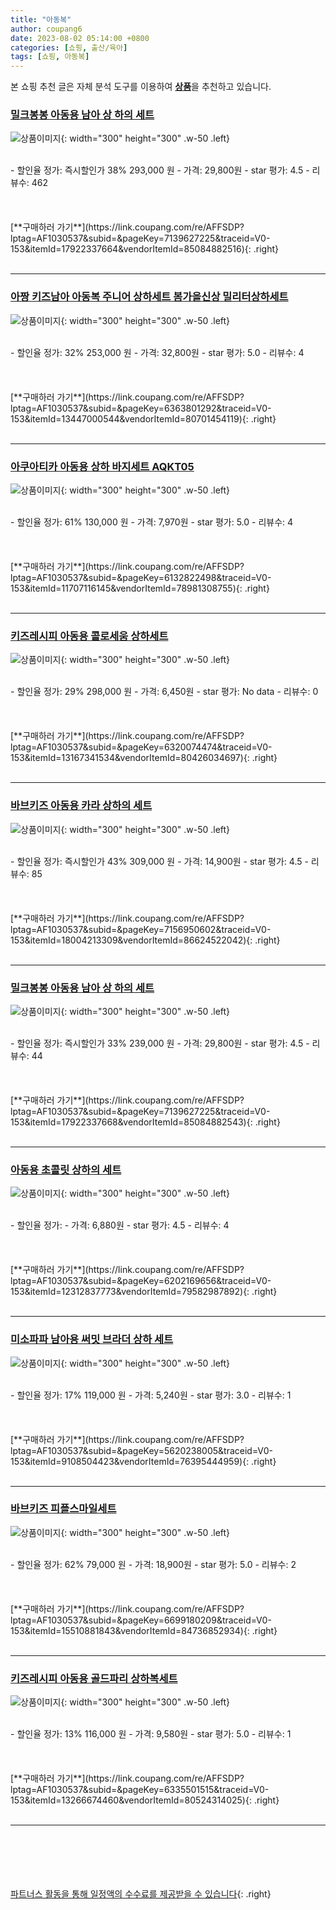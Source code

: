 ```yaml
---
title: "아동복"
author: coupang6
date: 2023-08-02 05:14:00 +0800
categories: [쇼핑, 출산/육아]
tags: [쇼핑, 아동복]
---
```


본 쇼핑 추천 글은 자체 분석 도구를 이용하여 [**상품**](https://link.coupang.com/a/bao1ui)을 추천하고 있습니다.

### [밀크봉봉 아동용 남아 상 하의 세트](https://link.coupang.com/re/AFFSDP?lptag=AF1030537&subid=&pageKey=7139627225&traceid=V0-153&itemId=17922337664&vendorItemId=85084882516)

![상품이미지](https://thumbnail7.coupangcdn.com/thumbnails/remote/230x230ex/image/vendor_inventory/baa7/29fc826fe0d70db910e047afd157a5e775849e8e4b278816e91179b29bcf.jpg){: width="300" height="300" .w-50 .left}


<br>
- 할인율 정가: 즉시할인가 38%  293,000   원
- 가격: 29,800원
- star 평가: 4.5
- 리뷰수: 462
<br>
<br>
<br>
<br>
[**구매하러 가기**](https://link.coupang.com/re/AFFSDP?lptag=AF1030537&subid=&pageKey=7139627225&traceid=V0-153&itemId=17922337664&vendorItemId=85084882516){: .right}
<br>
<br>

---

### [아짱 키즈남아 아동복 주니어 상하세트 봄가을신상 밀리터상하세트](https://link.coupang.com/re/AFFSDP?lptag=AF1030537&subid=&pageKey=6363801292&traceid=V0-153&itemId=13447000544&vendorItemId=80701454119)

![상품이미지](https://thumbnail8.coupangcdn.com/thumbnails/remote/230x230ex/image/vendor_inventory/1f65/c1427a52e4656ec57772d02402b0398b8a43a4233660b4f7b8d5fc260f67.jpg){: width="300" height="300" .w-50 .left}


<br>
- 할인율 정가: 32%  253,000   원
- 가격: 32,800원
- star 평가: 5.0
- 리뷰수: 4
<br>
<br>
<br>
<br>
[**구매하러 가기**](https://link.coupang.com/re/AFFSDP?lptag=AF1030537&subid=&pageKey=6363801292&traceid=V0-153&itemId=13447000544&vendorItemId=80701454119){: .right}
<br>
<br>

---

### [아쿠아티카 아동용 상하 바지세트 AQKT05](https://link.coupang.com/re/AFFSDP?lptag=AF1030537&subid=&pageKey=6132822498&traceid=V0-153&itemId=11707116145&vendorItemId=78981308755)

![상품이미지](https://thumbnail10.coupangcdn.com/thumbnails/remote/230x230ex/image/retail/images/2021/10/18/17/2/74764c2b-2e44-4dca-ad5f-3371f6ec5237.jpg){: width="300" height="300" .w-50 .left}


<br>
- 할인율 정가: 61%  130,000   원
- 가격: 7,970원
- star 평가: 5.0
- 리뷰수: 4
<br>
<br>
<br>
<br>
[**구매하러 가기**](https://link.coupang.com/re/AFFSDP?lptag=AF1030537&subid=&pageKey=6132822498&traceid=V0-153&itemId=11707116145&vendorItemId=78981308755){: .right}
<br>
<br>

---

### [키즈레시피 아동용 콜로세움 상하세트](https://link.coupang.com/re/AFFSDP?lptag=AF1030537&subid=&pageKey=6320074474&traceid=V0-153&itemId=13167341534&vendorItemId=80426034697)

![상품이미지](https://thumbnail9.coupangcdn.com/thumbnails/remote/230x230ex/image/rs_quotation_api/qht2w3dl/7a2cea1339494a8db0d8b114233226b6.jpg){: width="300" height="300" .w-50 .left}


<br>
- 할인율 정가: 29%  298,000   원
- 가격: 6,450원
- star 평가: No data
- 리뷰수: 0
<br>
<br>
<br>
<br>
[**구매하러 가기**](https://link.coupang.com/re/AFFSDP?lptag=AF1030537&subid=&pageKey=6320074474&traceid=V0-153&itemId=13167341534&vendorItemId=80426034697){: .right}
<br>
<br>

---

### [바브키즈 아동용 카라 상하의 세트](https://link.coupang.com/re/AFFSDP?lptag=AF1030537&subid=&pageKey=7156950602&traceid=V0-153&itemId=18004213309&vendorItemId=86624522042)

![상품이미지](https://thumbnail8.coupangcdn.com/thumbnails/remote/230x230ex/image/vendor_inventory/471b/b23e2dcc1ae724373fa10434c9437cdb6b4ac364620d671040f85925423f.jpg){: width="300" height="300" .w-50 .left}


<br>
- 할인율 정가: 즉시할인가 43%  309,000   원
- 가격: 14,900원
- star 평가: 4.5
- 리뷰수: 85
<br>
<br>
<br>
<br>
[**구매하러 가기**](https://link.coupang.com/re/AFFSDP?lptag=AF1030537&subid=&pageKey=7156950602&traceid=V0-153&itemId=18004213309&vendorItemId=86624522042){: .right}
<br>
<br>

---

### [밀크봉봉 아동용 남아 상 하의 세트](https://link.coupang.com/re/AFFSDP?lptag=AF1030537&subid=&pageKey=7139627225&traceid=V0-153&itemId=17922337668&vendorItemId=85084882543)

![상품이미지](https://thumbnail9.coupangcdn.com/thumbnails/remote/230x230ex/image/vendor_inventory/c26e/666b4a3f9daae7ed032393d3438504cb2aee6b91b56eb216da53dc1e98fc.jpg){: width="300" height="300" .w-50 .left}


<br>
- 할인율 정가: 즉시할인가 33%  239,000   원
- 가격: 29,800원
- star 평가: 4.5
- 리뷰수: 44
<br>
<br>
<br>
<br>
[**구매하러 가기**](https://link.coupang.com/re/AFFSDP?lptag=AF1030537&subid=&pageKey=7139627225&traceid=V0-153&itemId=17922337668&vendorItemId=85084882543){: .right}
<br>
<br>

---

### [아동용 초콜릿 상하의 세트](https://link.coupang.com/re/AFFSDP?lptag=AF1030537&subid=&pageKey=6202169656&traceid=V0-153&itemId=12312837773&vendorItemId=79582987892)

![상품이미지](https://thumbnail10.coupangcdn.com/thumbnails/remote/230x230ex/image/retail/images/2021/11/25/15/9/5f0414e0-4c73-454d-8dea-d1ba4db9940c.jpg){: width="300" height="300" .w-50 .left}


<br>
- 할인율 정가: 
- 가격: 6,880원
- star 평가: 4.5
- 리뷰수: 4
<br>
<br>
<br>
<br>
[**구매하러 가기**](https://link.coupang.com/re/AFFSDP?lptag=AF1030537&subid=&pageKey=6202169656&traceid=V0-153&itemId=12312837773&vendorItemId=79582987892){: .right}
<br>
<br>

---

### [미소파파 남아용 써밋 브라더 상하 세트](https://link.coupang.com/re/AFFSDP?lptag=AF1030537&subid=&pageKey=5620238005&traceid=V0-153&itemId=9108504423&vendorItemId=76395444959)

![상품이미지](https://thumbnail8.coupangcdn.com/thumbnails/remote/230x230ex/image/rs_quotation_api/7faucqs6/9419197540b34ee98b81d1d185fa412f.jpg){: width="300" height="300" .w-50 .left}


<br>
- 할인율 정가: 17%  119,000   원
- 가격: 5,240원
- star 평가: 3.0
- 리뷰수: 1
<br>
<br>
<br>
<br>
[**구매하러 가기**](https://link.coupang.com/re/AFFSDP?lptag=AF1030537&subid=&pageKey=5620238005&traceid=V0-153&itemId=9108504423&vendorItemId=76395444959){: .right}
<br>
<br>

---

### [바브키즈 피플스마일세트](https://link.coupang.com/re/AFFSDP?lptag=AF1030537&subid=&pageKey=6699180209&traceid=V0-153&itemId=15510881843&vendorItemId=84736852934)

![상품이미지](https://thumbnail10.coupangcdn.com/thumbnails/remote/230x230ex/image/vendor_inventory/c5c7/61f69120dfad1b219263c17008424186ea73cbe8eb5cdf899758308af868.jpg){: width="300" height="300" .w-50 .left}


<br>
- 할인율 정가: 62%  79,000   원
- 가격: 18,900원
- star 평가: 5.0
- 리뷰수: 2
<br>
<br>
<br>
<br>
[**구매하러 가기**](https://link.coupang.com/re/AFFSDP?lptag=AF1030537&subid=&pageKey=6699180209&traceid=V0-153&itemId=15510881843&vendorItemId=84736852934){: .right}
<br>
<br>

---

### [키즈레시피 아동용 골드파리 상하복세트](https://link.coupang.com/re/AFFSDP?lptag=AF1030537&subid=&pageKey=6335501515&traceid=V0-153&itemId=13266674460&vendorItemId=80524314025)

![상품이미지](https://thumbnail6.coupangcdn.com/thumbnails/remote/230x230ex/image/retail/images/13863405762632840-97cf0279-e399-4de2-8309-25e07745c140.jpg){: width="300" height="300" .w-50 .left}


<br>
- 할인율 정가: 13%  116,000   원
- 가격: 9,580원
- star 평가: 5.0
- 리뷰수: 1
<br>
<br>
<br>
<br>
[**구매하러 가기**](https://link.coupang.com/re/AFFSDP?lptag=AF1030537&subid=&pageKey=6335501515&traceid=V0-153&itemId=13266674460&vendorItemId=80524314025){: .right}
<br>
<br>

---
<br><br><br><br><br> [파트너스 활동을 통해 일정액의 수수료를 제공받을 수 있습니다](https://link.coupang.com/a/bao1ui){: .right}